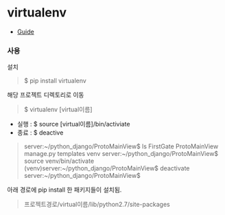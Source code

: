# virtualenv
* [Guide](http://docs.python-guide.org/en/latest/dev/virtualenvs/)

### 사용
설치
> $ pip install virtualenv

해당 프로젝트 디렉토리로 이동
> $ virtualenv [virtual이름]

* 실행 : $ source [virtual이름]/bin/activiate
* 종료 : $ deactive

> server:~/python_django/ProtoMainView$ ls
> FirstGate  ProtoMainView  manage.py  templates  venv
> server:~/python_django/ProtoMainView$ source venv/bin/activate
> (venv)server:~/python_django/ProtoMainView$ deactivate
> server:~/python_django/ProtoMainView$

아래 경로에 pip install 한 패키지들이 설치됨.
> 프로젝트경로/virtual이름/lib/python2.7/site-packages
